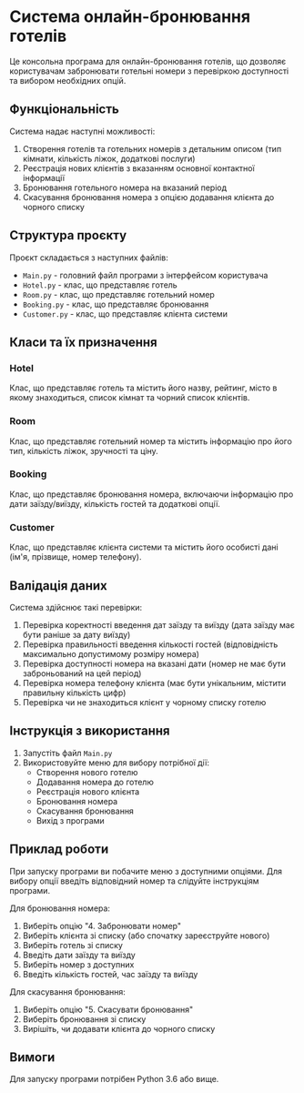 # Система онлайн-бронювання готелів

Це консольна програма для онлайн-бронювання готелів, що дозволяє користувачам забронювати готельні номери з перевіркою доступності та вибором необхідних опцій.

## Функціональність

Система надає наступні можливості:

1. Створення готелів та готельних номерів з детальним описом (тип кімнати, кількість ліжок, додаткові послуги)
2. Реєстрація нових клієнтів з вказанням основної контактної інформації
3. Бронювання готельного номера на вказаний період
4. Скасування бронювання номера з опцією додавання клієнта до чорного списку

## Структура проєкту

Проєкт складається з наступних файлів:

- `Main.py` - головний файл програми з інтерфейсом користувача
- `Hotel.py` - клас, що представляє готель
- `Room.py` - клас, що представляє готельний номер
- `Booking.py` - клас, що представляє бронювання
- `Customer.py` - клас, що представляє клієнта системи

## Класи та їх призначення

### Hotel
Клас, що представляє готель та містить його назву, рейтинг, місто в якому знаходиться, список кімнат та чорний список клієнтів.

### Room
Клас, що представляє готельний номер та містить інформацію про його тип, кількість ліжок, зручності та ціну.

### Booking
Клас, що представляє бронювання номера, включаючи інформацію про дати заїзду/виїзду, кількість гостей та додаткові опції.

### Customer
Клас, що представляє клієнта системи та містить його особисті дані (ім'я, прізвище, номер телефону).

## Валідація даних

Система здійснює такі перевірки:

1. Перевірка коректності введення дат заїзду та виїзду (дата заїзду має бути раніше за дату виїзду)
2. Перевірка правильності введення кількості гостей (відповідність максимально допустимому розміру номера)
3. Перевірка доступності номера на вказані дати (номер не має бути заброньований на цей період)
4. Перевірка номера телефону клієнта (має бути унікальним, містити правильну кількість цифр)
5. Перевірка чи не знаходиться клієнт у чорному списку готелю

## Інструкція з використання

1. Запустіть файл `Main.py`
2. Використовуйте меню для вибору потрібної дії:
   - Створення нового готелю
   - Додавання номера до готелю
   - Реєстрація нового клієнта
   - Бронювання номера
   - Скасування бронювання
   - Вихід з програми

## Приклад роботи

При запуску програми ви побачите меню з доступними опціями. Для вибору опції введіть відповідний номер та слідуйте інструкціям програми.

Для бронювання номера:
1. Виберіть опцію "4. Забронювати номер"
2. Виберіть клієнта зі списку (або спочатку зареєструйте нового)
3. Виберіть готель зі списку
4. Введіть дати заїзду та виїзду
5. Виберіть номер з доступних
6. Введіть кількість гостей, час заїзду та виїзду

Для скасування бронювання:
1. Виберіть опцію "5. Скасувати бронювання"
2. Виберіть бронювання зі списку
3. Вирішіть, чи додавати клієнта до чорного списку

## Вимоги

Для запуску програми потрібен Python 3.6 або вище.
